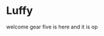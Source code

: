 # Luffy
welcome
gear five is here and it is op 
 
 
  
  
     
                    
                     
                              
                                              
                       
                          
               
      
  
 
